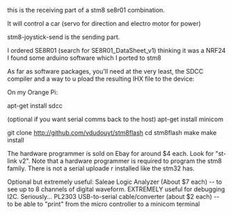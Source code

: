 this is the receiving part of a stm8 se8r01 combination.

It will control a car (servo for direction and electro motor for power)

stm8-joystick-send is the sending part.







I ordered SE8R01 (search for SE8R01_DataSheet_v1) thinking it was a NRF24
I found some arduino software which I ported to stm8


As far as software packages, you'll need at the very least, the SDCC compiler and a way to u
pload the resulting IHX file to the device:

On my Orange Pi:

apt-get install sdcc

(optional if you want serial comms back to the host) apt-get install minicom

git clone http://github.com/vdudouyt/stm8flash
cd stm8flash
make
make install

The hardware programmer is sold on Ebay for around $4 each. Look for "st-link v2". Note that
 a hardware programmer is required to program the stm8 family. There is not a serial uploade
r installed like the stm32 has.

Optional but extremely useful:
Saleae Logic Analyzer (About $7 each) -- to see up to 8 channels of digital waveform. EXTREMELY useful for debugging I2C. Seriously...
PL2303 USB-to-serial cable/converter (about $2 each) -- to be able to "print" from the micro
controller to a minicom terminal

